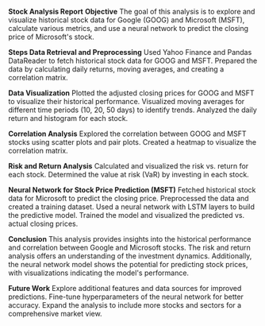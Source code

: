 **Stock Analysis Report**
**Objective**
The goal of this analysis is to explore and visualize historical stock data for Google (GOOG) and Microsoft (MSFT), calculate various metrics, and use a neural network to predict the closing price of Microsoft's stock.

**Steps
Data Retrieval and Preprocessing**
Used Yahoo Finance and Pandas DataReader to fetch historical stock data for GOOG and MSFT.
Prepared the data by calculating daily returns, moving averages, and creating a correlation matrix.

**Data Visualization**
Plotted the adjusted closing prices for GOOG and MSFT to visualize their historical performance.
Visualized moving averages for different time periods (10, 20, 50 days) to identify trends.
Analyzed the daily return and histogram for each stock.

**Correlation Analysis**
Explored the correlation between GOOG and MSFT stocks using scatter plots and pair plots.
Created a heatmap to visualize the correlation matrix.

**Risk and Return Analysis**
Calculated and visualized the risk vs. return for each stock.
Determined the value at risk (VaR) by investing in each stock.

**Neural Network for Stock Price Prediction (MSFT)**
Fetched historical stock data for Microsoft to predict the closing price.
Preprocessed the data and created a training dataset.
Used a neural network with LSTM layers to build the predictive model.
Trained the model and visualized the predicted vs. actual closing prices.

**Conclusion**
This analysis provides insights into the historical performance and correlation between Google and Microsoft stocks. The risk and return analysis offers an understanding of the investment dynamics. Additionally, the neural network model shows the potential for predicting stock prices, with visualizations indicating the model's performance.

**Future Work**
Explore additional features and data sources for improved predictions.
Fine-tune hyperparameters of the neural network for better accuracy.
Expand the analysis to include more stocks and sectors for a comprehensive market view.

